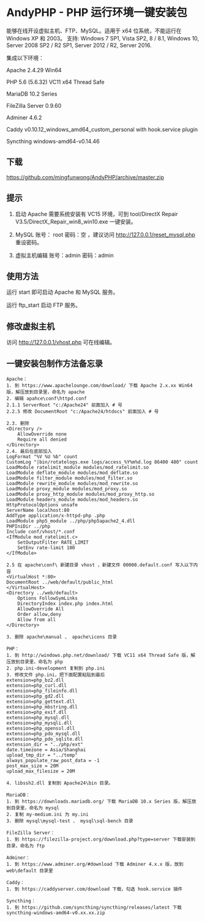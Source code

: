 # AndyPHP - PHP 运行环境一键安装包
能够在线开设虚拟主机、FTP、MySQL。适用于 x64 位系统，不能运行在 Windows XP 和 2003。 支持: Windows 7 SP1, Vista SP2, 8 / 8.1, Windows 10, Server 2008 SP2 / R2 SP1, Server 2012 / R2, Server 2016.

集成以下环境：

Apache 2.4.29 Win64

PHP 5.6 (5.6.32) VC11 x64 Thread Safe

MariaDB 10.2 Series

FileZilla Server 0.9.60

Adminer 4.6.2

Caddy v0.10.12_windows_amd64_custom_personal with hook.service plugin

Syncthing windows-amd64-v0.14.46

## 下载
https://github.com/mingfunwong/AndyPHP/archive/master.zip

## 提示
1. 启动 Apache 需要系统安装有 VC15 环境，可到 tool/DirectX Repair V3.5/DirectX_Repair_win8_win10.exe 一键安装。

2. MySQL 账号： root 密码：空 ，建议访问 http://127.0.0.1/reset_mysql.php 重设密码。

3. 虚拟主机编辑 账号：admin 密码：admin

## 使用方法

运行 start 即可启动 Apache 和 MySQL 服务。

运行 ftp_start 启动 FTP 服务。

## 修改虚拟主机
访问 http://127.0.0.1/vhost.php 可在线编辑。

## 一键安装包制作方法备忘录
```
Apache：
1. 到 https://www.apachelounge.com/download/ 下载 Apache 2.x.xx Win64 版，解压放到目录里，命名为 apache
2. 编辑 apahce\conf\httpd.conf
2.1.1 ServerRoot "c:/Apache24" 前面加入 # 号
2.2.5 修改 DocumentRoot "c:/Apache24/htdocs" 前面加入 # 号

2.3. 删除
<Directory />
    AllowOverride none
    Require all denied
</Directory>
2.4. 最后在底部加入
LogFormat "%V %U %b" count
CustomLog "|bin/rotatelogs.exe logs/access_%Y%m%d.log 86400 480" count
LoadModule ratelimit_module modules/mod_ratelimit.so
LoadModule deflate_module modules/mod_deflate.so
LoadModule filter_module modules/mod_filter.so
LoadModule rewrite_module modules/mod_rewrite.so
LoadModule proxy_module modules/mod_proxy.so
LoadModule proxy_http_module modules/mod_proxy_http.so
LoadModule headers_module modules/mod_headers.so
HttpProtocolOptions unsafe
ServerName localhost:80
AddType application/x-httpd-php .php
LoadModule php5_module ../php/php5apache2_4.dll
PHPIniDir ../php
Include conf/vhost/*.conf
<IfModule mod_ratelimit.c>
    SetOutputFilter RATE_LIMIT
    SetEnv rate-limit 100
</IfModule>

2.5 在 apache\conf\ 新建目录 vhost ，新建文件 00000.default.conf 写入以下内容
<VirtualHost *:80>
DocumentRoot ../web/default/public_html
</VirtualHost>
<Directory ../web/default>
    Options FollowSymLinks
    DirectoryIndex index.php index.html
    AllowOverride All
    Order allow,deny
    Allow from all
</Directory>

3. 删除 apache\manual 、 apache\icons 目录

PHP：
1. 到 http://windows.php.net/download/ 下载 VC11 x64 Thread Safe 版，解压放到目录里，命名为 php
2. php.ini-development 复制到 php.ini
3. 修改文件 php.ini，把下面配置粘贴到最后
extension=php_bz2.dll
extension=php_curl.dll
extension=php_fileinfo.dll
extension=php_gd2.dll
extension=php_gettext.dll
extension=php_mbstring.dll
extension=php_exif.dll
extension=php_mysql.dll
extension=php_mysqli.dll
extension=php_openssl.dll
extension=php_pdo_mysql.dll
extension=php_pdo_sqlite.dll
extension_dir = "../php/ext"
date.timezone = Asia/Shanghai
upload_tmp_dir = "../temp"
always_populate_raw_post_data = -1
post_max_size = 20M
upload_max_filesize = 20M

4. libssh2.dll 复制到 Apache24\bin 目录。

MariaDB：
1. 到 https://downloads.mariadb.org/ 下载 MariaDB 10.x Series 版，解压放到目录里，命名为 mysql
2. 复制 my-medium.ini 为 my.ini
3. 删除 mysql\mysql-test 、 mysql\sql-bench 目录

FileZilla Server：
1. 到 https://filezilla-project.org/download.php?type=server 下载安装到目录，命名为 ftp

Adminer：
1. 到 https://www.adminer.org/#download 下载 Adminer 4.x.x 版，放到 web\default 目录里

Caddy：
1. 到 https://caddyserver.com/download 下载，勾选 hook.service 插件

Syncthing：
1. 到 https://github.com/syncthing/syncthing/releases/latest 下载 syncthing-windows-amd64-v0.xx.xx.zip

```